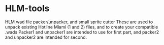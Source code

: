 # HLM-tools
HLM wad file packer/unpacker, and small sprite cutter
These are used to unpack existing Hotline Miami (1 and 2) files, and to create your compatible .wads
Packer1 and unpacker1 are intended to use for first part, and packer2 and unpacker2 are intended for second.

